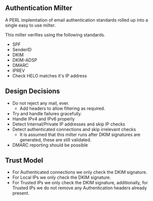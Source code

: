 Authentication Milter
---------------------

A PERL implemtation of email authentication standards rolled up into a single easy to use milter.

This milter verifies using the following standards.

- SPF
- SenderID
- DKIM
- DKIM-ADSP
- DMARC
- IPREV
- Check HELO matches it's IP address

Design Decisions
----------------

- Do not reject any mail, ever.
  - Add headers to allow filtering as required.
- Try and handle failures gracefully.
- Handle IPv4 and IPv6 properly
- Detect Internal/Private IP addresses and skip IP checks
- Detect authenticated connections and skip irrelevant checks
  - It is assumed that this milter runs after DKIM signatures are generated, these are still validated.
- DMARC reporting should be possible

Trust Model
-----------

- For Authenticated connections we only check the DKIM signature.
- For Local IPs we only check the DKIM signature.
- For Trusted IPs we only check the DKIM signature, additionally, for Trusted IPs we do not remove any Authentication headers already present.

